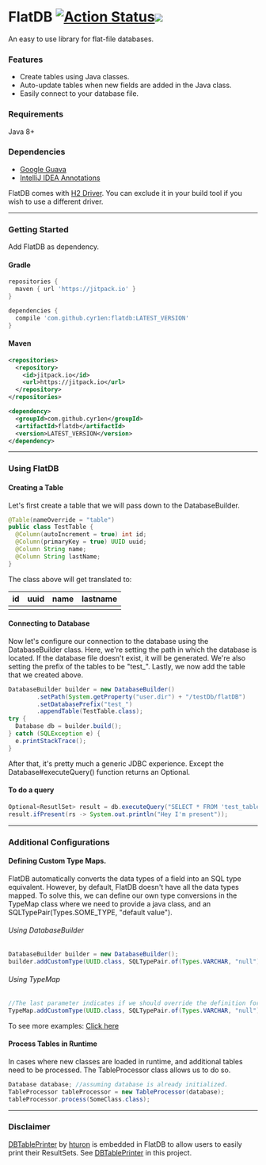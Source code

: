 # FlatDB [![Action Status](https://github.com/CyR1en/FlatDB/workflows/Java%20CI/badge.svg)](https://github.com/CyR1en/FlatDB/actions)[![](https://jitpack.io/v/cyr1en/flatdb.svg)](https://jitpack.io/#cyr1en/flatdb)
An easy to use library for flat-file databases.

### Features
- Create tables using Java classes.
- Auto-update tables when new fields are added in the Java class.
- Easily connect to your database file.

### Requirements
Java 8+

### Dependencies
- [Google Guava](https://github.com/google/guava)
- [IntelliJ IDEA Annotations](https://mvnrepository.com/artifact/com.intellij/annotations)

FlatDB comes with [H2 Driver](https://mvnrepository.com/artifact/com.h2database/h2).
You can exclude it in your build tool if you wish to use a different driver.

---
### Getting Started
Add FlatDB as dependency.
#### Gradle
```groovy
repositories {
  maven { url 'https://jitpack.io' }
}
```
```groovy
dependencies {
  compile 'com.github.cyr1en:flatdb:LATEST_VERSION'
}
```
#### Maven
```xml
<repositories>
  <repository>
    <id>jitpack.io</id>
    <url>https://jitpack.io</url>
  </repository>
</repositories>
```
```xml
<dependency>
  <groupId>com.github.cyr1en</groupId>
  <artifactId>flatdb</artifactId>
  <version>LATEST_VERSION</version>
</dependency>
```
---
### Using FlatDB

#### Creating a Table
Let's first create a table that we will pass down to the DatabaseBuilder.
```java
@Table(nameOverride = "table")
public class TestTable {
  @Column(autoIncrement = true) int id;
  @Column(primaryKey = true) UUID uuid;
  @Column String name;
  @Column String lastName;
}
```
The class above will get translated to:

| id | uuid | name | lastname |
|----|------|------|----------|
|    |      |      |          |

#### Connecting to Database
Now let's configure our connection to the database using the DatabaseBuilder class.
Here, we're setting the path in which the database is located. If the database file doesn't exist, it will be generated.
We're also setting the prefix of the tables to be "test_". Lastly, we now add the table that we created above.
```java 
DatabaseBuilder builder = new DatabaseBuilder()
        .setPath(System.getProperty("user.dir") + "/testDb/flatDB")
        .setDatabasePrefix("test_")
        .appendTable(TestTable.class);
try {
  Database db = builder.build();
} catch (SQLException e) {
  e.printStackTrace();
}
```

After that, it's pretty much a generic JDBC experience. Except the Database#executeQuery() function returns an Optional<ResultSet>.
#### To do a query
```java
Optional<ResutlSet> result = db.executeQuery("SELECT * FROM 'test_table' WHERE name = 'someName'");
result.ifPresent(rs -> System.out.println("Hey I'm present"));
```
---
### Additional Configurations

#### Defining Custom Type Maps.
FlatDB automatically converts the data types of a field into an SQL type equivalent. 
However, by default, FlatDB doesn't have all the data types mapped.
To solve this, we can define our own type conversions in the TypeMap class where we need to provide a java class,
and an SQLTypePair(Types.SOME_TYPE, "default value").

###### Using DatabaseBuilder
```java
DatabaseBuilder builder = new DatabaseBuilder();
builder.addCustomType(UUID.class, SQLTypePair.of(Types.VARCHAR, "null"));
```
###### Using TypeMap
```java
//The last parameter indicates if we should override the definition for UUID.class
TypeMap.addCustomType(UUID.class, SQLTypePair.of(Types.VARCHAR, "null"), true);
```
To see more examples: [Click here](https://github.com/CyR1en/FlatDB/blob/master/src/test/java/com/cyr1en/flatdb/TypeMapTest.java)
#### Process Tables in Runtime
In cases where new classes are loaded in runtime, and additional tables need to be processed. The TableProcessor class allows us to do so.
```java
Database database; //assuming database is already initialized.
TableProcessor tableProcessor = new TableProcessor(database);
tableProcessor.process(SomeClass.class);
```
---
### Disclaimer
[DBTablePrinter](https://github.com/htorun/dbtableprinter) by [hturon](https://github.com/htorun) is 
embedded in FlatDB to allow users to easily print their ResultSets. 
See [DBTablePrinter](https://github.com/CyR1en/FlatDB/blob/master/src/main/java/com/cyr1en/flatdb/util/DBTablePrinter.java) in this project.
